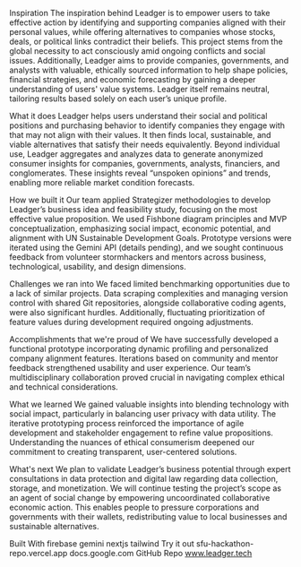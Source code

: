 Inspiration
The inspiration behind Leadger is to empower users to take effective action by identifying and supporting companies aligned with their personal values, while offering alternatives to companies whose stocks, deals, or political links contradict their beliefs. This project stems from the global necessity to act consciously amid ongoing conflicts and social issues. Additionally, Leadger aims to provide companies, governments, and analysts with valuable, ethically sourced information to help shape policies, financial strategies, and economic forecasting by gaining a deeper understanding of users' value systems. Leadger itself remains neutral, tailoring results based solely on each user’s unique profile.

What it does
Leadger helps users understand their social and political positions and purchasing behavior to identify companies they engage with that may not align with their values. It then finds local, sustainable, and viable alternatives that satisfy their needs equivalently. Beyond individual use, Leadger aggregates and analyzes data to generate anonymized consumer insights for companies, governments, analysts, financiers, and conglomerates. These insights reveal “unspoken opinions” and trends, enabling more reliable market condition forecasts.

How we built it
Our team applied Strategizer methodologies to develop Leadger’s business idea and feasibility study, focusing on the most effective value proposition. We used Fishbone diagram principles and MVP conceptualization, emphasizing social impact, economic potential, and alignment with UN Sustainable Development Goals. Prototype versions were iterated using the Gemini API (details pending), and we sought continuous feedback from volunteer stormhackers and mentors across business, technological, usability, and design dimensions.

Challenges we ran into
We faced limited benchmarking opportunities due to a lack of similar projects. Data scraping complexities and managing version control with shared Git repositories, alongside collaborative coding agents, were also significant hurdles. Additionally, fluctuating prioritization of feature values during development required ongoing adjustments.

Accomplishments that we're proud of
We have successfully developed a functional prototype incorporating dynamic profiling and personalized company alignment features. Iterations based on community and mentor feedback strengthened usability and user experience. Our team’s multidisciplinary collaboration proved crucial in navigating complex ethical and technical considerations.

What we learned
We gained valuable insights into blending technology with social impact, particularly in balancing user privacy with data utility. The iterative prototyping process reinforced the importance of agile development and stakeholder engagement to refine value propositions. Understanding the nuances of ethical consumerism deepened our commitment to creating transparent, user-centered solutions.

What's next
We plan to validate Leadger’s business potential through expert consultations in data protection and digital law regarding data collection, storage, and monetization. We will continue testing the project’s scope as an agent of social change by empowering uncoordinated collaborative economic action. This enables people to pressure corporations and governments with their wallets, redistributing value to local businesses and sustainable alternatives.

Built With
firebase
gemini
nextjs
tailwind
Try it out
 sfu-hackathon-repo.vercel.app
 docs.google.com
 GitHub Repo
 www.leadger.tech
